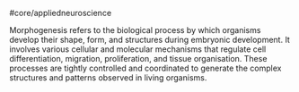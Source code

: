 #core/appliedneuroscience 

Morphogenesis refers to the biological process by which organisms develop their shape, form, and structures during embryonic development. It involves various cellular and molecular mechanisms that regulate cell differentiation, migration, proliferation, and tissue organisation. These processes are tightly controlled and coordinated to generate the complex structures and patterns observed in living organisms.